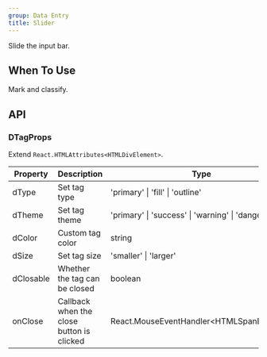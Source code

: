 ```yaml
---
group: Data Entry
title: Slider
---
```


Slide the input bar.

## When To Use

Mark and classify.

## API

### DTagProps

Extend `React.HTMLAttributes<HTMLDivElement>`.

<!-- prettier-ignore-start -->
| Property | Description | Type | Default | 
| --- | --- | --- | --- | 
| dType | Set tag type | 'primary' \| 'fill' \| 'outline' | 'primary' |
| dTheme | Set tag theme | 'primary' \| 'success' \| 'warning' \| 'danger' | - |
| dColor | Custom tag color | string | - |
| dSize | Set tag size | 'smaller' \| 'larger' | - |
| dClosable | Whether the tag can be closed | boolean | false |
| onClose | Callback when the close button is clicked | React.MouseEventHandler\<HTMLSpanElement\> | - |
<!-- prettier-ignore-end -->
